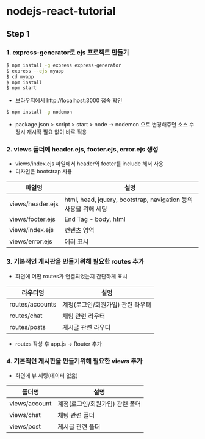 # nodejs-react-tutorial

## Step 1

### 1. express-generator로 ejs 프로젝트 만들기
```sh
$ npm install -g express express-generator
$ express --ejs myapp
$ cd myapp
$ npm install
$ npm start
```
- 브라우저에서 http://localhost:3000 접속 확인

```sh
$ npm install -g nodemon
```
- package.json > script > start > node -> nodemon 으로 변경해주면 소스 수정시 재시작 필요 없이 바로 적용


### 2. views 폴더에 header.ejs, footer.ejs, error.ejs 생성
- views/index.ejs 파일에서 header와 footer를 include 해서 사용
- 디자인은 bootstrap 사용

| 파일명 | 설명 |
| ------ | ------ |
| views/header.ejs | html, head, jquery, bootstrap, navigation 등의 사용을 위해 세팅 |
| views/footer.ejs | End Tag - body, html |
| views/index.ejs | 컨텐츠 영역 |
| views/error.ejs | 에러 표시 |

### 3. 기본적인 게시판을 만들기위해 필요한 routes 추가
- 화면에 어떤 routes가 연결되었는지 간단하게 표시

| 라우터명 | 설명 |
| ------ | ------ |
| routes/accounts | 계정(로그인/회원가입) 관련 라우터 |
| routes/chat | 채팅 관련 라우터 |
| routes/posts | 게시글 관련 라우터 |

- routes 작성 후 app.js -> Router 추가

### 4. 기본적인 게시판을 만들기위해 필요한 views 추가
- 화면에 뷰 세팅(데이터 없음)

| 폴더명 | 설명 |
| ------ | ------ |
| views/account | 계정(로그인/회원가입) 관련 폴더 |
| views/chat | 채팅 관련 폴더 |
| views/post | 게시글 관련 폴더 |
